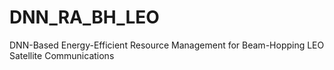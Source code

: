 # DNN_RA_BH_LEO
DNN-Based Energy-Efficient Resource Management for Beam-Hopping LEO Satellite Communications
